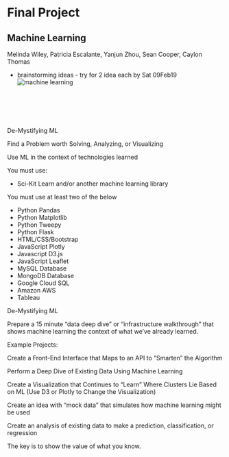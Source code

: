 # Final Project
## Machine Learning

Melinda Wiley, Patricia Escalante, Yanjun Zhou, Sean Cooper, Caylon Thomas


* brainstorming ideas - try for 2 idea each by Sat 09Feb19<br>
![machine learning](https://user-images.githubusercontent.com/41865917/52417360-b70e6100-2ab9-11e9-8c4c-956de92052f9.png)

<br><br><br><br>

De-Mystifying ML

Find a Problem worth Solving, Analyzing, or Visualizing

Use ML in the context of technologies learned

You must use:

* Sci-Kit Learn and/or another machine learning library

You must use at least two of the below

* Python Pandas
* Python Matplotlib
* Python Tweepy
* Python Flask
* HTML/CSS/Bootstrap
* JavaScript Plotly
* Javascript D3.js
* JavaScript Leaflet
* MySQL Database
* MongoDB Database
* Google Cloud SQL
* Amazon AWS
* Tableau

De-Mystifying ML

Prepare a 15 minute “data deep dive” or “infrastructure walkthrough” that shows machine learning the context of what we’ve already learned.

Example Projects:

Create a Front-End Interface that Maps to an API to “Smarten” the Algorithm

Perform a Deep Dive of Existing Data Using Machine Learning 

Create a Visualization that Continues to “Learn” Where Clusters Lie Based on ML (Use D3 or Plotly to Change the Visualization)

Create an idea with “mock data” that simulates how machine learning might be used

Create an analysis of existing data to make a prediction, classification, or regression

The key is to show the value of what you know.
